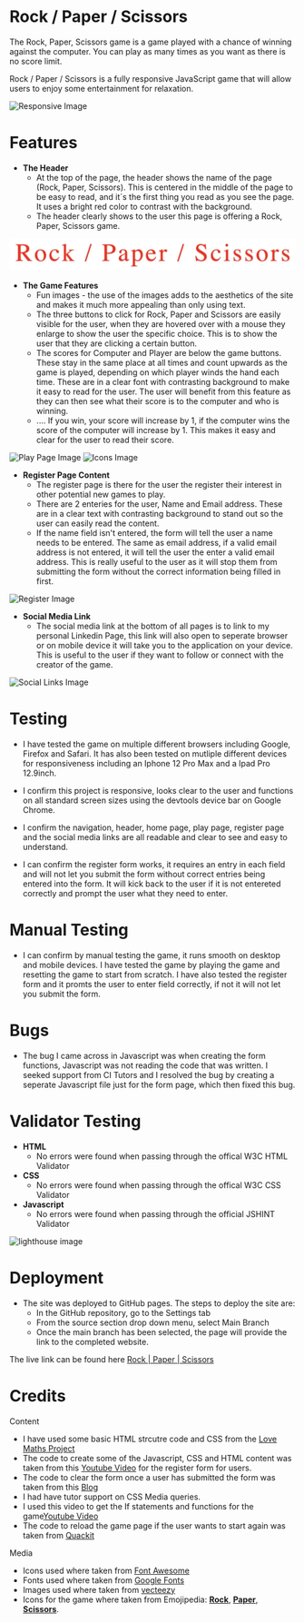 # Rock / Paper / Scissors

The Rock, Paper, Scissors game is a game played with a chance of winning against the computer. You can play as many times as you want as there is no score limit.

Rock / Paper / Scissors is a fully responsive JavaScript game that will allow users to enjoy some entertainment for relaxation.

![Responsive Image](/assets/images/responsive.png)

# Features

* **The Header**
    * At the top of the page, the header shows the name of the page (Rock, Paper, Scissors). This is centered in the middle of the page to be easy to read, and it´s the first thing you read as you see the page. It uses a bright red color to contrast with the background.
    * The header clearly shows to the user this page is offering a Rock, Paper, Scissors game.

![Header Image](/assets/images/header.jpg)

* **The Game Features**
    * Fun images - the use of the images adds to the aesthetics of the site and makes it much more appealing than only using text. 
    * The three buttons to click for Rock, Paper and Scissors are easily visible for the user, when they are hovered over with a mouse they enlarge to show the user the specific choice. This is to show the user that they are clicking a certain button. 
    * The scores for Computer and Player are below the game buttons. These stay in the same place at all times and count upwards as the game is played, depending on which player winds the hand each time. These are in a clear font with contrasting background to make it easy to read for the user. The user will benefit from this feature as they can then see what their score is to the computer and who is winning.
    * .... If you win, your score will increase by 1, if the computer wins the score of the computer will increase by 1. This makes it easy and clear for the user to read their score.

![Play Page Image](/assets/images/play-page.png)
![Icons Image](/assets/images/scores.png)    

* **Register Page Content**
    * The register page is there for the user the register their interest in other potential new games to play. 
    * There are 2 enteries for the user, Name and Email address. These are in a clear text with contrasting background to stand out so the user can easily read the content. 
    * If the name field isn't entered, the form will tell the user a name needs to be entered. The same as email address, if a valid email address is not entered, it will tell the user the enter a valid email address. This is really useful to the user as it will stop them from submitting the form without the correct information being filled in first. 

![Register Image](/assets/images/register.png) 

* **Social Media Link**
    * The social media link at the bottom of all pages is to link to my personal Linkedin Page, this link will also open to seperate browser or on mobile device it will take you to the application on your device. This is useful to the user if they want to follow or connect with the creator of the game. 

![Social Links Image](/assets/images/footer.png)

# Testing

* I have tested the game on multiple different browsers including Google, Firefox and Safari. It has also been tested on mutliple different devices for responsiveness including an Iphone 12 Pro Max and a Ipad Pro 12.9inch.

* I confirm this project is responsive, looks clear to the user and functions on all standard screen sizes using the devtools device bar on Google Chrome.

* I confirm the navigation, header, home page, play page, register page and the social media links are all readable and clear to see and easy to understand.

* I can confirm the register form works, it requires an entry in each field and will not let you submit the form without correct entries being entered into the form. It will kick back to the user if it is not entereted correctly and prompt the user what they need to enter. 

# Manual Testing

* I can confirm by manual testing the game, it runs smooth on desktop and mobile devices. I have tested the game by playing the game and resetting the game to start from scratch. I have also tested the register form and it promts the user to enter field correctly, if not it will not let you submit the form.

# Bugs
* The bug I came across in Javascript was when creating the form functions, Javascript was not reading the code that was written. I seeked support from CI Tutors and I resolved the bug by creating a seperate Javascript file just for the form page, which then fixed this bug. 

# Validator Testing
* **HTML**
    * No errors were found when passing through the offical W3C HTML Validator
* **CSS**
    * No errors were found when passing through the offical W3C CSS Validator
* **Javascript**
    * No errors were found when passing through the official JSHINT Validator

![lighthouse image](/assets/images/lighthouse.png)

# Deployment

* The site was deployed to GitHub pages. The steps to deploy the site are:
    * In the GitHub repository, go to the Settings tab
    * From the source section drop down menu, select Main Branch
    * Once the main branch has been selected, the page will provide the link to the completed website.

The live link can be found here [Rock | Paper | Scissors](https://bradleyparkin.github.io/rock-paper-scissors/)    

# Credits

Content

* I have used some basic HTML strcutre code and CSS from the [Love Maths Project](https://bradleyparkin.github.io/love-maths/)
* The code to create some of the Javascript, CSS and HTML content was taken from this [Youtube Video](https://www.youtube.com/watch?v=QT1ya4Ut40o) for the register form for users. 
* The code to clear the form once a user has submitted the form was taken from this [Blog](https://bobbyhadz.com/blog/javascript-clear-input-field-after-submit#clear-all-form-fields-after-submitting)
* I had have tutor support on CSS Media queries.
* I used this video to get the If statements and functions for the game[Youtube Video](https://www.youtube.com/watch?v=1yS-JV4fWqY)
* The code to reload the game page if the user wants to start again was taken from [Quackit](https://www.quackit.com/javascript/javascript_refresh_page.cfm)

Media

* Icons used where taken from [Font Awesome](https://fontawesome.com/icons)
* Fonts used where taken from [Google Fonts](https://fonts.google.com/)
* Images used where taken from [vecteezy](https://www.vecteezy.com/free-vector/paper-scissors)
* Icons for the game where taken from Emojipedia:
 **[Rock](https://emojipedia.org/sign-of-the-horns/)**,
 **[Paper](https://emojipedia.org/scroll/)**,
 **[Scissors](https://emojipedia.org/scissors/)**.
